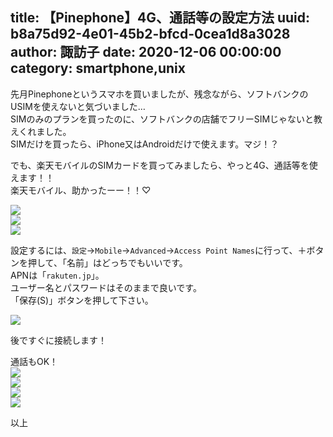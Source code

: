 title: 【Pinephone】4G、通話等の設定方法
uuid: b8a75d92-4e01-45b2-bfcd-0cea1d8a3028
author: 諏訪子
date: 2020-12-06 00:00:00
category: smartphone,unix
----
先月Pinephoneというスマホを買いましたが、残念ながら、ソフトバンクのUSIMを使えないと気づいました…\
SIMのみのプランを買ったのに、ソフトバンクの店舗でフリーSIMじゃないと教えくれました。\
SIMだけを買ったら、iPhone又はAndroidだけで使えます。マジ！？

でも、楽天モバイルのSIMカードを買ってみましたら、やっと4G、通話等を使えます！！\
楽天モバイル、助かったーー！！♡

![](https://ass.technicalsuwako.moe/20201206_11h55m36s_grim.png)\
![](https://ass.technicalsuwako.moe/20201206_12h22m09s_grim.png)\
![](https://ass.technicalsuwako.moe/20201206_11h56m46s_grim.png)

設定するには、`設定`→`Mobile`→`Advanced`→`Access Point Names`に行って、＋ボタンを押して、「名前」はどっちでもいいです。\
APNは「`rakuten.jp`」。\
ユーザー名とパスワードはそのままで良いです。\
「保存(S)」ボタンを押して下さい。

![](https://ass.technicalsuwako.moe/20201206_11h56m05s_grim.png)

後ですぐに接続します！

通話もOK！\
![](https://ass.technicalsuwako.moe/20201206_11h57m34s_grim.png)\
![](https://ass.technicalsuwako.moe/20201206_11h57m48s_grim.png)\
![](https://ass.technicalsuwako.moe/20201206_11h57m53s_grim.png)\
![](https://ass.technicalsuwako.moe/IMG_6991.PNG)

以上
